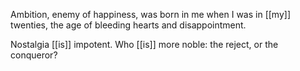 Ambition, enemy of happiness, was born in me when I was in [[my]] twenties, the age of bleeding hearts and disappointment.  
  
Nostalgia [[is]] impotent. Who [[is]] more noble: the reject, or the conqueror?